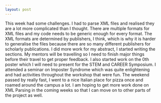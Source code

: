 ```yaml
---
layout: post
---
```


This week had some challenges. I had to parse XML files and realised they are a lot more complicated than I thought. There are multiple formats for XML files and my code needs
to be generic enough for every format. The XML formats are determined by publishers, I think, which is why it is harder to generalise the files because there are so many 
different publishers for scholarly publications. I did more work for my abstract, I started writing the sections. My mentors will be travelling so I need to finish major things before
their travel to get proper feedback. I also started work on the 0th poster which I will need to present for the STEM and CAREER Symposium. I attended a seminar on Imposter Syndrome 
which was quite enlightening and had activities throughout the workshop that were fun. The weekend passed by really fast, I went to a nice Italian place for pizza once and roamed 
around the campus a lot. I am hoping to get more work done on XML Parsing in the coming weeks so that I can move on to other parts of the project as well. 
